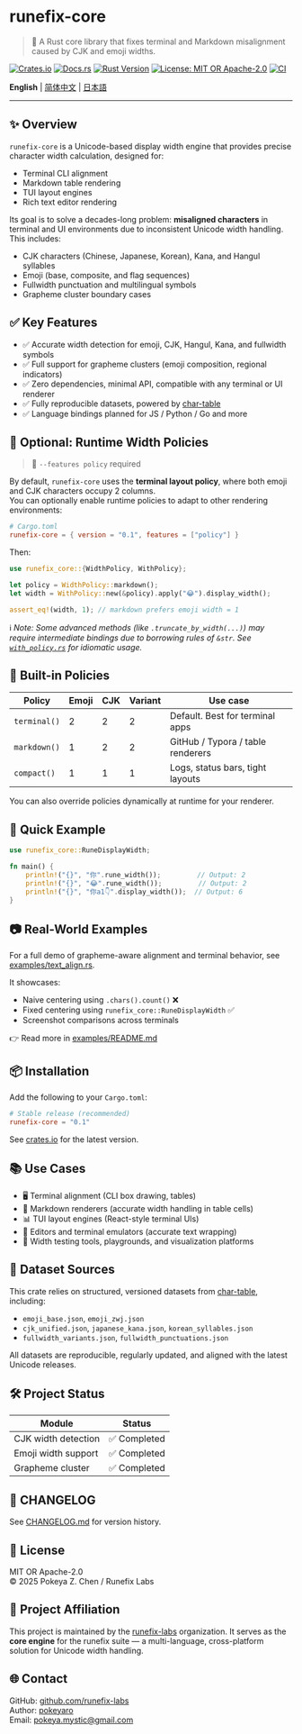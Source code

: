 # runefix-core

> 🎯 A Rust core library that fixes terminal and Markdown misalignment caused by CJK and emoji widths.

[![Crates.io](https://img.shields.io/crates/v/runefix-core)](https://crates.io/crates/runefix-core)
[![Docs.rs](https://img.shields.io/docsrs/runefix-core)](https://docs.rs/runefix-core)
[![Rust Version](https://img.shields.io/badge/rust-1.85%2B-orange)](https://www.rust-lang.org)
[![License: MIT OR Apache-2.0](https://img.shields.io/badge/license-MIT%20OR%20Apache--2.0-blue.svg)](./LICENSE)
[![CI](https://github.com/runefix-labs/runefix-core/actions/workflows/ci.yml/badge.svg?branch=master)](https://github.com/runefix-labs/runefix-core/actions/workflows/ci.yml)

**English** | [简体中文](./README_zh.md) | [日本語](./README_ja.md)

---

## ✨ Overview

`runefix-core` is a Unicode-based display width engine that provides precise character width calculation, designed for:

- Terminal CLI alignment 
- Markdown table rendering 
- TUI layout engines 
- Rich text editor rendering

Its goal is to solve a decades-long problem: **misaligned characters** in terminal and UI environments due to inconsistent Unicode width handling.
This includes:

- CJK characters (Chinese, Japanese, Korean), Kana, and Hangul syllables 
- Emoji (base, composite, and flag sequences)
- Fullwidth punctuation and multilingual symbols 
- Grapheme cluster boundary cases

## ✅ Key Features

- ✅ Accurate width detection for emoji, CJK, Hangul, Kana, and fullwidth symbols 
- ✅ Full support for grapheme clusters (emoji composition, regional indicators)
- ✅ Zero dependencies, minimal API, compatible with any terminal or UI renderer 
- ✅ Fully reproducible datasets, powered by [char-table](https://github.com/runefix-labs/char-table)
- ✅ Language bindings planned for JS / Python / Go and more

## 🧩 Optional: Runtime Width Policies

> 🧪 `--features policy` required

By default, `runefix-core` uses the **terminal layout policy**, where both emoji and CJK characters occupy 2 columns. \
You can optionally enable runtime policies to adapt to other rendering environments:
```toml
# Cargo.toml
runefix-core = { version = "0.1", features = ["policy"] }
```
Then:
```rust
use runefix_core::{WidthPolicy, WithPolicy};

let policy = WidthPolicy::markdown();
let width = WithPolicy::new(&policy).apply("😂").display_width();

assert_eq!(width, 1); // markdown prefers emoji width = 1
```
ℹ️ _Note: Some advanced methods (like `.truncate_by_width(...)`) may require intermediate bindings due to borrowing rules of `&str`. See [`with_policy.rs`](./src/with_policy.rs) for idiomatic usage._

## 🧠 Built-in Policies

| Policy       | Emoji | CJK | Variant | Use case                          |
| ------------ | ----- | --- | ------- | --------------------------------- |
| `terminal()` | 2     | 2   | 2       | Default. Best for terminal apps   |
| `markdown()` | 1     | 2   | 2       | GitHub / Typora / table renderers |
| `compact()`  | 1     | 1   | 1       | Logs, status bars, tight layouts  |

You can also override policies dynamically at runtime for your renderer.

## 🚀 Quick Example

```rust
use runefix_core::RuneDisplayWidth;

fn main() {
    println!("{}", "你".rune_width());         // Output: 2
    println!("{}", "😂".rune_width());         // Output: 2
    println!("{}", "你a1👇".display_width());  // Output: 6
}
```

## 📷 Real-World Examples

For a full demo of grapheme-aware alignment and terminal behavior, see [examples/text_align.rs](./examples/text_align.rs).

It showcases:

- Naive centering using `.chars().count()` ❌ 
- Fixed centering using `runefix_core::RuneDisplayWidth` ✅ 
- Screenshot comparisons across terminals

👉 Read more in [examples/README.md](./examples/README.md)

## 📦 Installation

Add the following to your `Cargo.toml`:

```toml
# Stable release (recommended)
runefix-core = "0.1"
```

See [crates.io](https://crates.io/crates/runefix-core) for the latest version.

## 📚 Use Cases

- 🖥️ Terminal alignment (CLI box drawing, tables)
- 🧾 Markdown renderers (accurate width handling in table cells)
- 📊 TUI layout engines (React-style terminal UIs)
- 📄 Editors and terminal emulators (accurate text wrapping)
- 🧩 Width testing tools, playgrounds, and visualization platforms

## 📁 Dataset Sources

This crate relies on structured, versioned datasets from  [char-table](https://github.com/runefix-labs/char-table), including:

- `emoji_base.json`, `emoji_zwj.json`
- `cjk_unified.json`, `japanese_kana.json`, `korean_syllables.json`
- `fullwidth_variants.json`, `fullwidth_punctuations.json`

All datasets are reproducible, regularly updated, and aligned with the latest Unicode releases.

## 🛠️ Project Status

| Module              | Status      |
| ------------------- | ----------- |
| CJK width detection | ✅ Completed |
| Emoji width support | ✅ Completed |
| Grapheme cluster    | ✅ Completed |

## 📌 CHANGELOG

See [CHANGELOG.md](./CHANGELOG.md) for version history.

## 🔖 License

MIT OR Apache-2.0  
© 2025 Pokeya Z. Chen / Runefix Labs

## 📣 Project Affiliation

This project is maintained by the [runefix-labs](https://github.com/runefix-labs) organization.
It serves as the **core engine** for the runefix suite — a multi-language, cross-platform solution for Unicode width handling.

## 🌐 Contact

GitHub: [github.com/runefix-labs](https://github.com/runefix-labs) \
Author: [pokeyaro](https://github.com/pokeyaro) \
Email: [pokeya.mystic@gmail.com](mailto:pokeya.mystic@gmail.com)
